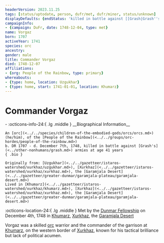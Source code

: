 ```yaml
---
headerVersion: 2023.11.25
tags: [status/uptodate, person, dufr/met, dufr/minor, status/unknown]
displayDefaults: {endStatus: 'killed in battle against [[Grash|Grash''s]] armies'}
campaignInfo:
- {campaign: DuFr, date: 1748-12-04, type: met}
name: Vorgaz
born: 1707
activeYear: 1741
species: orc
ancestry:
gender: male
title: Commander Vorgaz
died: 1748-12-07
affiliations:
- {org: People of the Rainbow, type: primary}
whereabouts:
- {type: home, location: Uzgukhar}
- {type: home, start: 1741-01-01, location: Khumarz}
---
```

# Commander Vorgaz
<div class="grid cards ext-narrow-margin ext-one-column" markdown>
- :octicons-info-24:{ .lg .middle } __Biographical Information__

    An [orc](<../../species/children-of-the-embodied-gods/orcs/orcs.md>) (he/him), of the [People of the Rainbow](<../../groups/orc-hordes/people-of-the-rainbow.md>)  
    b. DR 1707 - d. December 7th, 1748, killed in battle against [Grash's](<../other-nonhumans/grash.md>) armies at age 41 years  
    { .bio }

    Originally from: [Uzgukhar](<../../gazetteer/istaros-watershed/xurkhaz/uzgukhar.md>), [Xurkhaz](<../../gazetteer/istaros-watershed/xurkhaz/xurkhaz.md>), the [Garamjala Desert](<../../gazetteer/greater-dunmar/garamjala-plateau/garamjala-desert.md>)
    Lived in [Khumarz](<../../gazetteer/istaros-watershed/xurkhaz/khumarz.md>), [Xurkhaz](<../../gazetteer/istaros-watershed/xurkhaz/xurkhaz.md>), the [Garamjala Desert](<../../gazetteer/greater-dunmar/garamjala-plateau/garamjala-desert.md>)
</div>



:octicons-location-24:{ .lg .middle } Met by the [Dunmar Fellowship](<../pcs/dunmar-fellowship/dunmar-fellowship.md>) on December 4th, 1748 in [Khumarz](<../../gazetteer/istaros-watershed/xurkhaz/khumarz.md>), [Xurkhaz](<../../gazetteer/istaros-watershed/xurkhaz/xurkhaz.md>), the [Garamjala Desert](<../../gazetteer/greater-dunmar/garamjala-plateau/garamjala-desert.md>)  


Vorgaz was a skilled [orc](<../../species/children-of-the-embodied-gods/orcs/orcs.md>) warrior and the commander of the garrison at [Khumarz](<../../gazetteer/istaros-watershed/xurkhaz/khumarz.md>), on the western border of [Xurkhaz](<../../gazetteer/istaros-watershed/xurkhaz/xurkhaz.md>), known for his tactical brilliance but lack of political acumen. 



